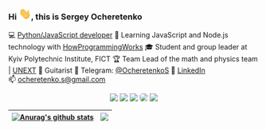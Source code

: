 ### Hi <img src="https://raw.githubusercontent.com/SergeyOcheretenko/SergeyOcheretenko/test/wave.gif" width="25px">, this is Sergey Ocheretenko
 
💻 [Python/JavaScript developer](https://github.com/SergeyOcheretenko)
🌱 Learning JavaScript and Node.js technology with [HowProgrammingWorks](https://www.github.com/HowProgrammingWorks)
🎓 Student and group leader at Kyiv Polytechnic Institute, FICT
🏆 Team Lead of the math and physics team | [UNEXT](https://unext.in.ua)
🎸 Guitarist
💬 Telegram: [@OcheretenkoS](https://telegram.me/OcheretenkoS)
🔭 [LinkedIn](https://www.linkedin.com/in/sergeyocheretenko/)  
📫 [ocheretenko.s@gmail.com](mailto:ocheretenko.s@gmail.com)
<!-- 📺 Resume -->

<p align="center">
  <a href="https://linkedin.com/in/sergeyocheretenko" target="_blank"><img height="27" src = "https://img.shields.io/badge/LinkedIn-0077B5?style=for-the-badge&logo=linkedin&logoColor=white"></a>
  <a href="https://t.me/OcheretenkoS" target="_blank"><img height="27" src = "https://img.shields.io/badge/Telegram-2CA5E0?style=for-the-badge&logo=telegram&logoColor=white"></a>
  <a href="mailto:ocheretenko.s@gmail.com" target="_blank"><img height="27" src = "https://img.shields.io/badge/Gmail-D14836?style=for-the-badge&logo=gmail&logoColor=white"></a>
  <a href="https://www.instagram.com/s.ocheretenko/" target="_blank"><img height="27" style = "border-radius: 5px;" src = "https://img.shields.io/badge/Instagram-E4405F?style=for-the-badge&logo=instagram&logoColor=white"></a>
  <a href="https://github.com/SergeyOcheretenko" target="_blank"><img height="27" src = "https://img.shields.io/badge/GitHub-100000?style=for-the-badge&logo=github&logoColor=white"></a>
</p>

| <a href="https://github.com/anuraghazra/github-readme-stats"><img align="center" src="https://github-readme-stats.vercel.app/api?username=SergeyOcheretenko&hide=issues,contribs&count_private=true&show_icons=true&theme=buefy&hide_border=true" alt="Anurag's github stats" /></a> | <a href="https://github.com/anuraghazra/github-readme-stats"><img align="center" src="https://github-readme-stats.vercel.app/api/top-langs/?username=SergeyOcheretenko&layout=compact&hide_border=true&theme=buefy" /></a> |
| ------------- | ------------- |

<!--
**SergeyOcheretenko/SergeyOcheretenko** is a ✨ _special_ ✨ repository because its `README.md` (this file) appears on your GitHub profile.

Here are some ideas to get you started:

- 🔭 I’m currently working on ...
- 🌱 I’m currently learning ...
- 👯 I’m looking to collaborate on ...
- 🤔 I’m looking for help with ...
- 💬 Ask me about ...
- 📫 How to reach me: ...
- 😄 Pronouns: ...
- ⚡ Fun fact: ...
-->
